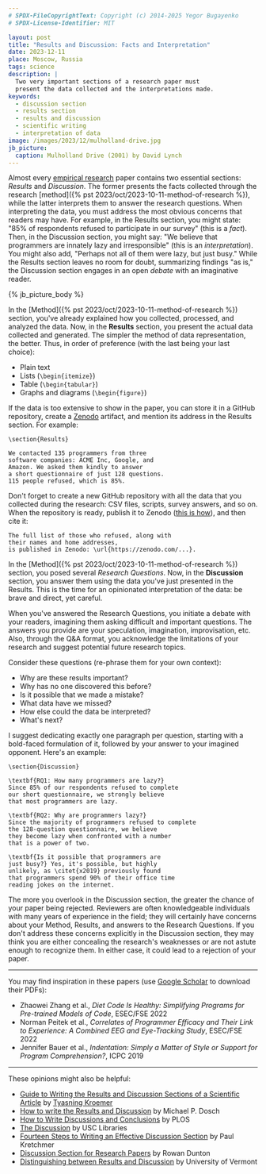 ```yaml
---
# SPDX-FileCopyrightText: Copyright (c) 2014-2025 Yegor Bugayenko
# SPDX-License-Identifier: MIT

layout: post
title: "Results and Discussion: Facts and Interpretation"
date: 2023-12-11
place: Moscow, Russia
tags: science
description: |
  Two very important sections of a research paper must
  present the data collected and the interpretations made.
keywords:
  - discussion section
  - results section
  - results and discussion
  - scientific writing
  - interpretation of data
image: /images/2023/12/mulholland-drive.jpg
jb_picture:
  caption: Mulholland Drive (2001) by David Lynch
---
```


Almost every [empirical research](https://en.wikipedia.org/wiki/Empirical_research)
paper contains two essential sections: _Results_
and _Discussion_. The former presents the facts collected through the research
[method]({% pst 2023/oct/2023-10-11-method-of-research %}),
while the latter interprets them to answer the research questions. When
interpreting the data, you must address the most obvious concerns that readers
may have. For example, in the Results section, you might state: "85% of
respondents refused to participate in our survey" (this is a _fact_). Then, in
the Discussion section, you might say: "We believe that programmers are
innately lazy and irresponsible" (this is an _interpretation_). You might also
add, "Perhaps not all of them were lazy, but just busy." While the Results
section leaves no room for doubt, summarizing findings "as is," the Discussion
section engages in an open _debate_ with an imaginative reader.

<!--more-->

{% jb_picture_body %}

In the [Method]({% pst 2023/oct/2023-10-11-method-of-research %}) section,
you've already explained how you collected, processed, and analyzed the data.
Now, in the **Results** section, you present the actual data collected and generated.
The simpler the method of data representation, the better. Thus, in order of
preference (with the last being your last choice):

  * Plain text
  * Lists (`\begin{itemize}`)
  * Table (`\begin{tabular}`)
  * Graphs and diagrams (`\begin{figure}`)

If the data is too extensive to show in the paper, you can store it
in a GitHub repository, create a [Zenodo](https://zenodo.org) artifact,
and mention its address in the Results section. For example:

```text
\section{Results}

We contacted 135 programmers from three
software companies: ACME Inc, Google, and
Amazon. We asked them kindly to answer
a short questionnaire of just 128 questions.
115 people refused, which is 85%.
```

Don't forget to create a new GitHub repository with all the data that you collected
during the research: CSV files, scripts, survey answers, and so on. When
the repository is ready, publish it to Zenodo
([this is how](https://docs.github.com/en/repositories/archiving-a-github-repository/referencing-and-citing-content)),
and then cite it:

```text
The full list of those who refused, along with
their names and home addresses,
is published in Zenodo: \url{https://zenodo.com/...}.
```

In the [Method]({% pst 2023/oct/2023-10-11-method-of-research %}) section,
you posed several _Research Questions_. Now, in the **Discussion** section,
you answer them using the data you've just presented in the Results.
This is the time for an opinionated interpretation of the data: be brave and direct, yet careful.

When you've answered the Research Questions, you initiate a debate
with your readers, imagining them asking difficult and important questions.
The answers you provide are your speculation, imagination, improvisation, etc.
Also, through the Q&A format, you acknowledge the limitations of your
research and suggest potential future research topics.

Consider these questions (re-phrase them for your own context):

  * Why are these results important?
  * Why has no one discovered this before?
  * Is it possible that we made a mistake?
  * What data have we missed?
  * How else could the data be interpreted?
  * What's next?

I suggest dedicating exactly one paragraph per question, starting
with a bold-faced formulation of it, followed by your answer to
your imagined opponent. Here's an example:

```text
\section{Discussion}

\textbf{RQ1: How many programmers are lazy?}
Since 85% of our respondents refused to complete
our short questionnaire, we strongly believe
that most programmers are lazy.

\textbf{RQ2: Why are programmers lazy?}
Since the majority of programmers refused to complete
the 128-question questionnaire, we believe
they become lazy when confronted with a number
that is a power of two.

\textbf{Is it possible that programmers are
just busy?} Yes, it's possible, but highly
unlikely, as \citet{x2019} previously found
that programmers spend 90% of their office time
reading jokes on the internet.
```

The more you overlook in the Discussion section, the greater the chance of your
paper being rejected. Reviewers are often knowledgeable individuals with many
years of experience in the field; they will certainly have concerns about your
Method, Results, and answers to the Research Questions. If you don't address
these concerns explicitly in the Discussion section, they may think you are
either concealing the research's weaknesses or are not astute enough to
recognize them. In either case, it could lead to a rejection of your paper.

<hr/>

You may find inspiration in these papers
(use [Google Scholar](https://scholar.google.com/) to download their PDFs):

  * Zhaowei Zhang et al., _Diet Code Is Healthy: Simplifying Programs for Pre-trained Models of Code_, ESEC/FSE 2022
  * Norman Peitek et al., _Correlates of Programmer Efficacy and Their Link to Experience: A Combined EEG and Eye-Tracking Study_, ESEC/FSE 2022
  * Jennifer Bauer et al., _Indentation: Simply a Matter of Style or Support for Program Comprehension?_, ICPC 2019

<hr/>

These opinions might also be helpful:

  * [Guide to Writing the Results and Discussion Sections of a Scientific Article](https://goldbio.com/articles/article/Guide-to-results-and-discussion-section)
    by [Tyasning Kroemer](https://www.linkedin.com/in/tyasning-kroemer/)
  * [How to write the Results and Discussion](https://healthprofessions.udmercy.edu/academics/na/agm/htresult.htm)
    by Michael P. Dosch
  * [How to Write Discussions and Conclusions](https://plos.org/resource/how-to-write-conclusions/)
    by PLOS
  * [The Discussion](https://libguides.usc.edu/writingguide/discussion)
    by USC Libraries
  * [Fourteen Steps to Writing an Effective Discussion Section](https://jivasquez.files.wordpress.com/2016/06/discussion.pdf)
    by Paul Kretchmer
  * [Discussion Section for Research Papers](https://www.sjsu.edu/writingcenter/docs/handouts/Discussion%20Section%20for%20Research%20Papers.pdf)
    by Rowan Dunton
  * [Distinguishing between Results and Discussion](https://www.uvm.edu/sites/default/files/Graduate-Writing-Center/GWC%20Guides/Genres/Science_Writing_Results_Discussion.pdf)
    by University of Vermont
